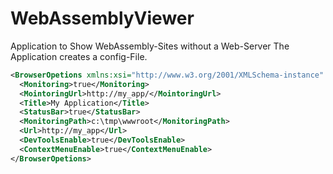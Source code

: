 # WebAssemblyViewer
Application to Show WebAssembly-Sites without a Web-Server
The Application creates a config-File.

```xml
<BrowserOpetions xmlns:xsi="http://www.w3.org/2001/XMLSchema-instance" xmlns:xsd="http://www.w3.org/2001/XMLSchema">
  <Monitoring>true</Monitoring>
  <MointoringUrl>http://my_app/</MointoringUrl>
  <Title>My Application</Title>
  <StatusBar>true</StatusBar>
  <MonitoringPath>c:\tmp\wwwroot</MonitoringPath>
  <Url>http://my_app</Url>
  <DevToolsEnable>true</DevToolsEnable>
  <ContextMenuEnable>true</ContextMenuEnable>
</BrowserOpetions>
```

